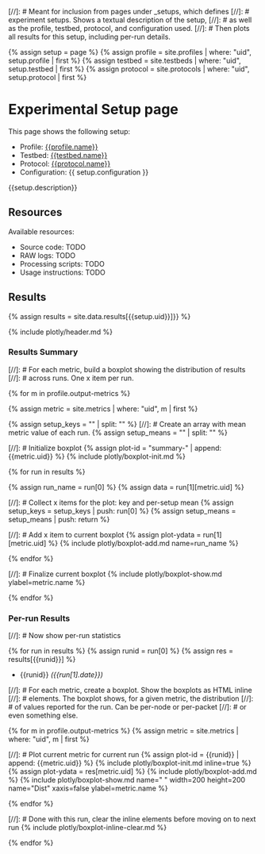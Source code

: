 [//]: # Meant for inclusion from pages under \_setups, which defines
[//]: # experiment setups. Shows a textual description of the setup,
[//]: # as well as the profile, testbed, protocol, and configuration used.
[//]: # Then plots all results for this setup, including per-run details.

{% assign setup = page %}
{% assign profile = site.profiles | where: "uid", setup.profile | first %}
{% assign testbed = site.testbeds | where: "uid", setup.testbed | first %}
{% assign protocol = site.protocols | where: "uid", setup.protocol | first %}

# Experimental Setup page

This page shows the following setup:
* Profile: [{{profile.name}}](/profiles/{{profile.uid}})
* Testbed: [{{testbed.name}}](/testbeds/{{testbed.uid}})
* Protocol: [{{protocol.name}}](/protocols/{{protocol.uid}})
* Configuration: {{ setup.configuration }}

{{setup.description}}

## Resources

Available resources:
* Source code: TODO
* RAW logs: TODO
* Processing scripts: TODO
* Usage instructions: TODO

## Results

{% assign results = site.data.results[{{setup.uid}}]}} %}

{% include plotly/header.md %}

### Results Summary

[//]: # For each metric, build a boxplot showing the distribution of results
[//]: # across runs. One x item per run.

{% for m in profile.output-metrics %}

{% assign metric = site.metrics | where: "uid", m | first %}

{% assign setup_keys = "" | split: "" %}
[//]: # Create an array with mean metric value of each run.
{% assign setup_means = "" | split: "" %}

[//]: # Initialize boxplot
{% assign plot-id  = "summary-" | append: {{metric.uid}} %}
{% include plotly/boxplot-init.md %}

{% for run in results %}

{% assign run_name = run[0] %}
{% assign data = run[1][metric.uid] %}

[//]: # Collect x items for the plot: key and per-setup mean
{% assign setup_keys = setup_keys | push: run[0] %}
{% assign setup_means = setup_means | push: return %}

[//]: # Add x item to current boxplot
{% assign plot-ydata = run[1][metric.uid] %}
{% include plotly/boxplot-add.md name=run_name %}

{% endfor %}

[//]: # Finalize current boxplot
{% include plotly/boxplot-show.md ylabel=metric.name %}

{% endfor %}

### Per-run Results

[//]: # Now show per-run statistics

{% for run in results %}
{% assign runid = run[0] %}
{% assign res = results[{{runid}}] %}

* {{runid}} *({{run[1].date}})*

[//]: # For each metric, create a boxplot. Show the boxplots as HTML inline
[//]: # elements. The boxplot shows, for a given metric, the distribution
[//]: # of values reported for the run. Can be per-node or per-packet
[//]: # or even something else.

{% for m in profile.output-metrics %}
{% assign metric = site.metrics | where: "uid", m | first %}

[//]: # Plot current metric for current run
{% assign plot-id = {{runid}} | append: {{metric.uid}} %}
{% include plotly/boxplot-init.md inline=true %}
{% assign plot-ydata = res[metric.uid] %}
{% include plotly/boxplot-add.md %}
{% include plotly/boxplot-show.md name=" " width=200 height=200 name="Dist" xaxis=false ylabel=metric.name %}

{% endfor %}

[//]: # Done with this run, clear the inline elements before moving on to next run
{% include plotly/boxplot-inline-clear.md %}

{% endfor %}
